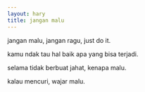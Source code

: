 ```yaml
---
layout: hary
title: jangan malu
---
```

jangan malu, jangan ragu, just do it.

kamu ndak tau hal baik apa yang bisa terjadi.

selama tidak berbuat jahat, kenapa malu.

kalau mencuri, wajar malu.

